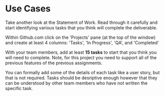 # Use Cases

Take another look at the Statement of Work. Read through it carefully and start identifying various tasks that you think will complete the deliverable.

Within Github.com click on the 'Projects' pane (at the top of the window) and create at least 4 columns: 'Tasks', 'In Progress', 'QA', and 'Completed'

With your team members, add at least **15 tasks** to start that you think you will need to complete. Note, for this project you need to support all of the previous features of the previous assignments.

You can formally add some of the details of each task like a user story, but that is not required. Tasks should be desriptive enough however that they can be understood by other team members who have not written the specific task.
